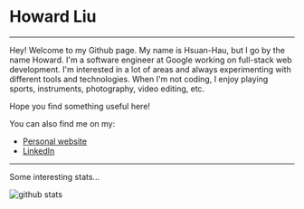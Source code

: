 # Howard Liu
---

Hey! Welcome to my Github page. My name is Hsuan-Hau, but I go by the name Howard. I'm a software engineer at Google working on full-stack web development. I'm interested in a lot of areas and always experimenting with different tools and technologies. When I'm not coding, I enjoy playing sports, instruments, photography, video editing, etc.

Hope you find something useful here!

You can also find me on my:

- [Personal website](https://hsuanhauliu.github.io/)
- [LinkedIn](https://www.linkedin.com/in/hsuanhauliu/)

---

Some interesting stats...

![github stats](https://github-readme-stats.vercel.app/api?username=hsuanhauliu&show_icons=true)
